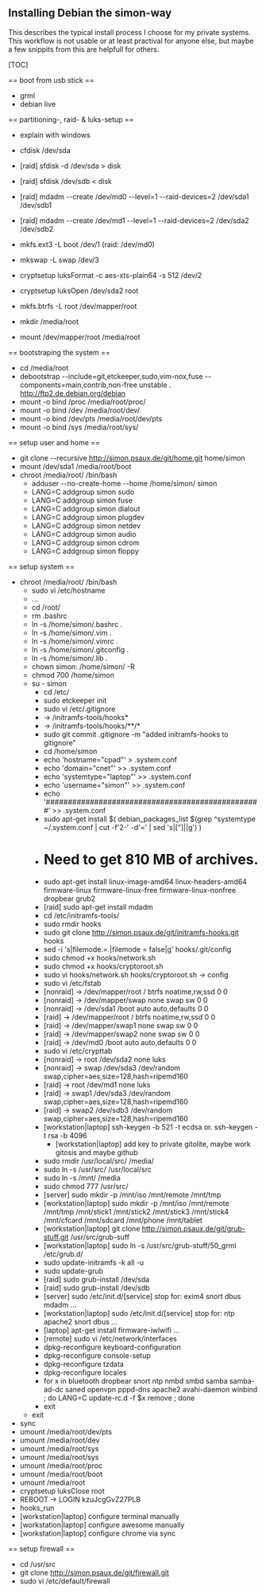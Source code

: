 Installing Debian the simon-way
-------------------------------

This describes the typical install process I choose for my private systems.
This workflow is not usable or at least practival for anyone else, but maybe
a few snippits from this are helpfull for others.

[TOC]

== boot from usb stick ==
* grml
* debian live

== partitioning-, raid- & luks-setup ==
* explain with windows

* cfdisk /dev/sda
* [raid] sfdisk -d /dev/sda > disk
* [raid] sfdisk /dev/sdb < disk
* [raid] mdadm --create /dev/md0 --level=1 --raid-devices=2 /dev/sda1 /dev/sdb1
* [raid] mdadm --create /dev/md1 --level=1 --raid-devices=2 /dev/sda2 /dev/sdb2
* mkfs.ext3 -L boot /dev/1 (raid: /dev/md0)
* mkswap -L swap /dev/3
* cryptsetup luksFormat -c aes-xts-plain64 -s 512 /dev/2
* cryptsetup luksOpen /dev/sda2 root
* mkfs.btrfs -L root /dev/mapper/root
* mkdir /media/root
* mount /dev/mapper/root /media/root

== bootstraping the system ==
* cd /media/root
* debootstrap --include=git,etckeeper,sudo,vim-nox,fuse --components=main,contrib,non-free unstable . http://ftp2.de.debian.org/debian
* mount -o bind /proc /media/root/proc/
* mount -o bind /dev /media/root/dev/
* mount -o bind /dev/pts /media/root/dev/pts
* mount -o bind /sys /media/root/sys/

== setup user and home ==
* git clone --recursive http://simon.psaux.de/git/home.git home/simon
* mount /dev/sda1 /media/root/boot
* chroot /media/root/ /bin/bash
    * adduser --no-create-home --home /home/simon/ simon
    * LANG=C addgroup simon sudo
    * LANG=C addgroup simon fuse
    * LANG=C addgroup simon dialout
    * LANG=C addgroup simon plugdev
    * LANG=C addgroup simon netdev
    * LANG=C addgroup simon audio
    * LANG=C addgroup simon cdrom
    * LANG=C addgroup simon floppy

== setup system ==
* chroot /media/root/ /bin/bash
    * sudo vi /etc/hostname
    * ...
    * cd /root/
    * rm .bashrc
    * ln -s /home/simon/.bashrc .
    * ln -s /home/simon/.vim .
    * ln -s /home/simon/.vimrc .
    * ln -s /home/simon/.gitconfig .
    * ln -s /home/simon/.lib .
    * chown simon: /home/simon/ -R
    * chmod 700 /home/simon
    * su - simon
        * cd /etc/
        * sudo etckeeper init
        * sudo vi /etc/.gitignore
        * ->  /initramfs-tools/hooks*
        * ->  /initramfs-tools/hooks/**/*
        * sudo git commit .gitignore -m "added initramfs-hooks to gitignore"
        * cd /home/simon
        * echo 'hostname="cpad"' > .system.conf
        * echo 'domain="cnet"' >> .system.conf
        * echo 'systemtype="laptop"' >> .system.conf
        * echo 'username="simon"' >> .system.conf
        * echo '#################################################' >> .system.conf
        * sudo apt-get install $( debian_packages_list $(grep ^systemtype ~/.system.conf | cut -f'2-' -d'=' | sed 's|[\"]||g') )
        * # Need to get 810 MB of archives.
        * sudo apt-get install linux-image-amd64 linux-headers-amd64 firmware-linux firmware-linux-free firmware-linux-nonfree dropbear grub2
        * [raid] sudo apt-get install mdadm
        * cd /etc/initramfs-tools/
        * sudo rmdir hooks
        * sudo git clone http://simon.psaux.de/git/initramfs-hooks.git hooks
        * sed -i 's|filemode.*=.*|filemode = false|g' hooks/.git/config
        * sudo chmod +x hooks/network.sh
        * sudo chmod +x hooks/cryptoroot.sh
        * sudo vi hooks/network.sh hooks/cryptoroot.sh -> config
        * sudo vi /etc/fstab
        * [nonraid] -> /dev/mapper/root    /       btrfs   noatime,rw,ssd  0   0
        * [nonraid] -> /dev/mapper/swap    none    swap    sw              0   0
        * [nonraid] -> /dev/sda1           /boot   auto    auto,defaults   0   0
        * [raid] -> /dev/mapper/root    /       btrfs   noatime,rw,ssd  0   0
        * [raid] -> /dev/mapper/swap1   none    swap    sw              0   0
        * [raid] -> /dev/mapper/swap2   none    swap    sw              0   0
        * [raid] -> /dev/md0            /boot   auto    auto,defaults   0   0
        * sudo vi /etc/crypttab
        * [nonraid] -> root    /dev/sda2   none            luks
        * [nonraid] -> swap    /dev/sda3   /dev/random     swap,cipher=aes,size=128,hash=ripemd160
        * [raid]    -> root    /dev/md1    none            luks
        * [raid]    -> swap1    /dev/sda3   /dev/random     swap,cipher=aes,size=128,hash=ripemd160
        * [raid]    -> swap2    /dev/sdb3   /dev/random     swap,cipher=aes,size=128,hash=ripemd160
        * [workstation|laptop] ssh-keygen -b 521 -t ecdsa or. ssh-keygen -t rsa -b 4096
            * [workstation|laptop] add key to private gitolite, maybe work gitosis and maybe github
        * sudo rmdir /usr/local/src/ /media/
        * sudo ln -s /usr/src/ /usr/local/src
        * sudo ln -s /mnt/ /media
        * sudo chmod 777 /usr/src/
        * [server] sudo mkdir -p /mnt/iso /mnt/remote /mnt/tmp
        * [workstation|laptop] sudo mkdir -p /mnt/iso /mnt/remote /mnt/tmp /mnt/stick1 /mnt/stick2 /mnt/stick3 /mnt/stick4 /mnt/cfcard /mnt/sdcard /mnt/phone /mnt/tablet
        * [workstation|laptop] git clone http://simon.psaux.de/git/grub-stuff.git /usr/src/grub-suff
        * [workstation|laptop] sudo ln -s /usr/src/grub-stuff/50_grml /etc/grub.d/
        * sudo update-initramfs -k all -u
        * sudo update-grub
        * [raid] sudo grub-install /dev/sda
        * [raid] sudo grub-install /dev/sdb
        * [server] sudo /etc/init.d/[service] stop for: exim4 snort dbus mdadm ...
        * [workstation|laptop] sudo /etc/init.d/[service] stop for: ntp apache2 snort dbus ...
        * [laptop] apt-get install firmware-iwlwifi ...
        * [remote] sudo vi /etc/network/interfaces
        * dpkg-reconfigure keyboard-configuration
        * dpkg-reconfigure console-setup
        * dpkg-reconfigure tzdata
        * dpkg-reconfigure locales
        * for x in bluetooth dropbear snort ntp nmbd smbd samba samba-ad-dc saned openvpn pppd-dns apache2 avahi-daemon winbind ; do LANG=C update-rc.d -f $x remove ; done
        * exit
    * exit
* sync
* umount /media/root/dev/pts
* umount /media/root/dev
* umount /media/root/sys
* umount /media/root/sys
* umount /media/root/proc
* umount /media/root/boot
* umount /media/root
* cryptsetup luksClose root
* REBOOT -> LOGIN
kzuJcgGvZ27PLB
* hooks_run
* [workstation|laptop] configure terminal manually
* [workstation|laptop] configure awesome manually
* [workstation|laptop] configure chrome via sync

== setup firewall ==
* cd /usr/src
* git clone http://simon.psaux.de/git/firewall.git
* sudo vi /etc/default/firewall
